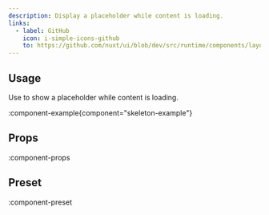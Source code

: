 ```yaml
---
description: Display a placeholder while content is loading.
links:
  - label: GitHub
    icon: i-simple-icons-github
    to: https://github.com/nuxt/ui/blob/dev/src/runtime/components/layout/Skeleton.vue
---
```


## Usage

Use to show a placeholder while content is loading.

:component-example{component="skeleton-example"}

## Props

:component-props

## Preset

:component-preset
